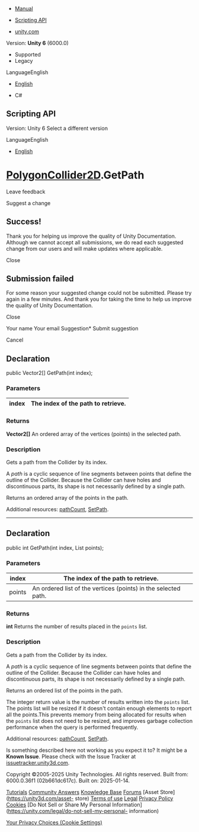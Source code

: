 [ ]()

  * [Manual](../Manual/index.html)
  * [Scripting API](../ScriptReference/index.html)

  * [unity.com](https://unity.com/)

Version: **Unity 6** (6000.0)

  * Supported
  * Legacy

LanguageEnglish

  * [English]()

  * C#

[ ](https://docs.unity3d.com)

## Scripting API

Version: Unity 6 Select a different version

LanguageEnglish

  * [English]()

#  [PolygonCollider2D](PolygonCollider2D.html).GetPath

Leave feedback

Suggest a change

## Success!

Thank you for helping us improve the quality of Unity Documentation. Although
we cannot accept all submissions, we do read each suggested change from our
users and will make updates where applicable.

Close

## Submission failed

For some reason your suggested change could not be submitted. Please <a>try
again</a> in a few minutes. And thank you for taking the time to help us
improve the quality of Unity Documentation.

Close

Your name Your email Suggestion* Submit suggestion

Cancel

[ ]()

## Declaration

public Vector2[] GetPath(int index);

### Parameters

index | The index of the path to retrieve.  
---|---  
  
### Returns

**Vector2[]** An ordered array of the vertices (points) in the selected path.

### Description

Gets a path from the Collider by its index.

A _path_ is a cyclic sequence of line segments between points that define the
outline of the Collider. Because the Collider can have holes and discontinuous
parts, its shape is not necessarily defined by a single path.  
  
Returns an ordered array of the points in the path.  
  
Additional resources: [pathCount](PolygonCollider2D-pathCount.html),
[SetPath](PolygonCollider2D.SetPath.html).

* * *

## Declaration

public int GetPath(int index, List<Vector2> points);

### Parameters

index | The index of the path to retrieve.  
---|---  
points | An ordered list of the vertices (points) in the selected path.  
  
### Returns

**int** Returns the number of results placed in the `points` list.

### Description

Gets a path from the Collider by its index.

A _path_ is a cyclic sequence of line segments between points that define the
outline of the Collider. Because the Collider can have holes and discontinuous
parts, its shape is not necessarily defined by a single path.  
  
Returns an ordered list of the points in the path.  
  
The integer return value is the number of results written into the `points`
list. The points list will be resized if it doesn't contain enough elements to
report all the points.This prevents memory from being allocated for results
when the `points` list does not need to be resized, and improves garbage
collection performance when the query is performed frequently.  
  
Additional resources: [pathCount](PolygonCollider2D-pathCount.html),
[SetPath](PolygonCollider2D.SetPath.html).

Is something described here not working as you expect it to? It might be a
**Known Issue**. Please check with the Issue Tracker at
[issuetracker.unity3d.com](https://issuetracker.unity3d.com).

Copyright ©2005-2025 Unity Technologies. All rights reserved. Built from:
6000.0.36f1 (02b661dc617c). Built on: 2025-01-14.

[Tutorials](https://unity3d.com/learn) [Community
Answers](https://answers.unity3d.com) [Knowledge
Base](https://support.unity3d.com/hc/en-us)
[Forums](https://forum.unity3d.com) [Asset Store](https://unity3d.com/asset-
store) [Terms of use](https://docs.unity3d.com/Manual/TermsOfUse.html)
[Legal](https://unity.com/legal) [Privacy
Policy](https://unity.com/legal/privacy-policy)
[Cookies](https://unity.com/legal/cookie-policy) [Do Not Sell or Share My
Personal Information](https://unity.com/legal/do-not-sell-my-personal-
information)

[Your Privacy Choices (Cookie Settings)](javascript:void\(0\);)

